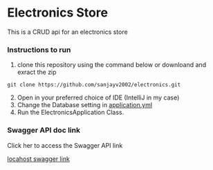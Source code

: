 # Electronics Store

This is a CRUD api for an electronics store

### Instructions to run

1. clone this repository using the command below or downloand and exract the zip
```
git clone https://github.com/sanjayv2002/electronics.git
```
2. Open in your preferred choice of IDE (IntelliJ in my case)
3. Change the Database setting in [application.yml](src/main/resources/application.yml)
4. Run the ElectronicsApplication Class.


### Swagger API doc link

Click her to access the Swagger API link

[locahost swagger link](localhost:8080/swagger-ui/index.html)
